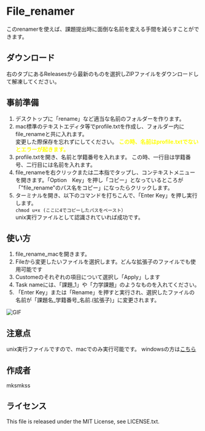 # File_renamer
このrenamerを使えば、課題提出時に面倒な名前を変える手間を減らすことができます。

## ダウンロード

右のタブにあるReleasesから最新のものを選択しZIPファイルをダウンロードして解凍してください。

## 事前準備

1. デスクトップに「rename」など適当な名前のフォルダーを作ります。
2. mac標準のテキストエディタ等でprofile.txtを作成し、フォルダー内にfile_renameと共に入れます。<br>変更した際保存を忘れずにしてください。
**<span style="color:yellow">この時、名前はprofile.txtでないとエラーが起きます。</span>**
3. profile.txtを開き、名前と学籍番号を入れます。
この時、一行目は学籍番号、二行目には名前を入れます。
4. file_renameを右クリックまたは二本指でタップし、コンテキストメニューを開きます。「Option　Key」を押し「コピー」となっているところが「"file_rename"のパス名をコピー」になったらクリックします。
5. ターミナルを開き、以下のコマンドを打ちこんで、「Enter Key」を押し実行します。<br>
`chmod u+x (ここに4でコピーしたパスをペースト）`<br>
unix実行ファイルとして認識されていれば成功です。

## 使い方

1. file_rename_macを開きます。
2. Fileから変更したいファイルを選択します。どんな拡張子のファイルでも使用可能です
3. Customeのそれぞれの項目について選択し「Apply」します
4. Task nameには、「課題_1」や「力学課題」のようなものを入れてください。
5. 「Enter Key」または「Rename」を押すと実行され、選択したファイルの名前が「課題名_学籍番号_名前.(拡張子)」に変更されます。

![GIF](https://media.giphy.com/media/R1lIBDzC0iaCjYuI1l/giphy.gif)
## 注意点

unix実行ファイルですので、macでのみ実行可能です。
windowsの方は[こちら](https://github.com/mksmkss/File_renamer_for_Win)

## 作成者

mksmkss

## ライセンス

This file is released under the MIT License, see LICENSE.txt.

